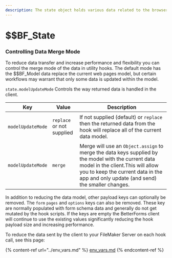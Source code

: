 ```yaml
---
description: The state object holds various data related to the browser environment.
---
```


# \$$BF\_State

### Controlling Data Merge Mode

To reduce data transfer and increase performance and flexibility you can control the merge mode of the data in utility hooks. The default mode has the \$$BF\_Model data replace the current web pages model, but certain workflows may warrant that only some data is updated within the model.

`state.modelUpdateMode` Controls the way returned data is handled in the client.

| Key               | Value                                           | Description                                                                                                                                                                                                                      |
| ----------------- | ----------------------------------------------- | -------------------------------------------------------------------------------------------------------------------------------------------------------------------------------------------------------------------------------- |
| `modelUpdateMode` | <p><code>replace</code> <br>or not supplied</p> | If not supplied (default) or `replace` then the returned data from the hook will replace all of the current data model.                                                                                                          |
| `modelUpdateMode` | `merge`                                         | Merge will use an `Object.assign` to merge the data keys supplied by the model with the current data model in the client.This will allow you to keep the current data in the app and only update (and send) the smaller changes. |

In addition to reducing the data model, other payload keys can optionally be removed. The `form` `pages` and `options` keys can also be removed. These key are normally populated with form schema data and generally do not get mutated by the hook scripts. If the keys are empty the BetterForms client will continue to use the existing values significantly reducing the hook payload size and increasing performance.

To reduce the data sent by the client to your FileMaker Server on each hook call, see this page:

{% content-ref url="../env_vars.md" %}
[env\_vars.md](../env\_vars.md)
{% endcontent-ref %}
